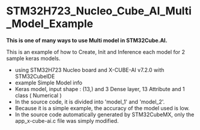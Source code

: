 # STM32H723_Nucleo_Cube_AI_Multi_Model_Example

**This is one of many ways to use Multi model in STM32Cube.AI.** </br>

This is an example of how to Create, Init and Inference each model for 2 sample keras models.</br>

* using STM32H723 Nucleo board and X-CUBE-AI v7.2.0 with STM32CubeIDE </br>
* example Simple Model info </br>
* Keras model, input shape : (13,) and 3 Dense layer, 13 Attribute and 1 class ( Numerical ) </br>
* In the source code, it is divided into 'model_1' and 'model_2'. </br>
* Because it is a simple example, the accuracy of the model used is low. </br>
* In the source code automatically generated by STM32CubeMX, only the app_x-cube-ai.c file was simply modified. </br>
